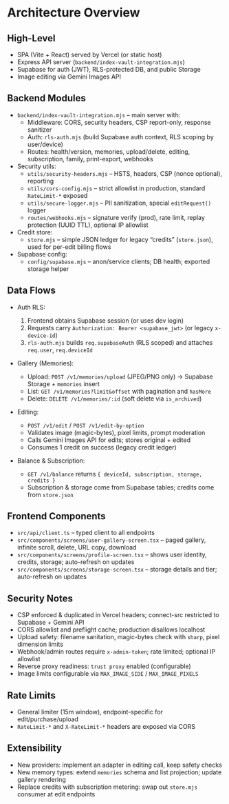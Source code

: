 # Architecture Overview

## High-Level
- SPA (Vite + React) served by Vercel (or static host)
- Express API server (`backend/index-vault-integration.mjs`)
- Supabase for auth (JWT), RLS-protected DB, and public Storage
- Image editing via Gemini Images API

## Backend Modules
- `backend/index-vault-integration.mjs` – main server with:
  - Middleware: CORS, security headers, CSP report-only, response sanitizer
  - Auth: `rls-auth.mjs` (build Supabase auth context, RLS scoping by user/device)
  - Routes: health/version, memories, upload/delete, editing, subscription, family, print-export, webhooks
- Security utils:
  - `utils/security-headers.mjs` – HSTS, headers, CSP (nonce optional), reporting
  - `utils/cors-config.mjs` – strict allowlist in production, standard `RateLimit-*` exposed
  - `utils/secure-logger.mjs` – PII sanitization, special `editRequest()` logger
  - `routes/webhooks.mjs` – signature verify (prod), rate limit, replay protection (UUID TTL), optional IP allowlist
- Credit store:
  - `store.mjs` – simple JSON ledger for legacy “credits” (`store.json`), used for per-edit billing flows
- Supabase config:
  - `config/supabase.mjs` – anon/service clients; DB health; exported storage helper

## Data Flows
- Auth RLS:
  1) Frontend obtains Supabase session (or uses dev login)
  2) Requests carry `Authorization: Bearer <supabase_jwt>` (or legacy `x-device-id`)
  3) `rls-auth.mjs` builds `req.supabaseAuth` (RLS scoped) and attaches `req.user`, `req.deviceId`

- Gallery (Memories):
  - Upload: `POST /v1/memories/upload` (JPEG/PNG only) → Supabase Storage + `memories` insert
  - List: `GET /v1/memories?limit&offset` with pagination and `hasMore`
  - Delete: `DELETE /v1/memories/:id` (soft delete via `is_archived`)

- Editing:
  - `POST /v1/edit` / `POST /v1/edit-by-option`
  - Validates image (magic-bytes), pixel limits, prompt moderation
  - Calls Gemini Images API for edits; stores original + edited
  - Consumes 1 credit on success (legacy credit ledger)

- Balance & Subscription:
  - `GET /v1/balance` returns `{ deviceId, subscription, storage, credits }`
  - Subscription & storage come from Supabase tables; credits come from `store.json`

## Frontend Components
- `src/api/client.ts` – typed client to all endpoints
- `src/components/screens/user-gallery-screen.tsx` – paged gallery, infinite scroll, delete, URL copy, download
- `src/components/screens/profile-screen.tsx` – shows user identity, credits, storage; auto-refresh on updates
- `src/components/screens/storage-screen.tsx` – storage details and tier; auto-refresh on updates

## Security Notes
- CSP enforced & duplicated in Vercel headers; connect-src restricted to Supabase + Gemini API
- CORS allowlist and preflight cache; production disallows localhost
- Upload safety: filename sanitation, magic-bytes check with `sharp`, pixel dimension limits
- Webhook/admin routes require `x-admin-token`; rate limited; optional IP allowlist
- Reverse proxy readiness: `trust proxy` enabled (configurable)
- Image limits configurable via `MAX_IMAGE_SIDE` / `MAX_IMAGE_PIXELS`

## Rate Limits
- General limiter (15m window), endpoint-specific for edit/purchase/upload
- `RateLimit-*` and `X-RateLimit-*` headers are exposed via CORS

## Extensibility
- New providers: implement an adapter in editing call, keep safety checks
- New memory types: extend `memories` schema and list projection; update gallery rendering
- Replace credits with subscription metering: swap out `store.mjs` consumer at edit endpoints
